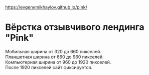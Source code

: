 https://evgenymikhaylov.github.io/pink/
# Вёрстка отзывчивого лендинга "Pink"
Мобильная ширина от 320 до 660 пикселей.  
Планшетная ширина от 660 до 960 пикселей.  
Компьютерная ширина от 960 до 1920 пикселей.  
После 1920 пикселей сайт фиксируется. 
